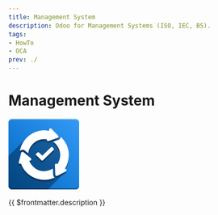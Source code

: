 ```yaml
---
title: Management System
description: Odoo for Management Systems (ISO, IEC, BS).
tags:
- HowTo
- OCA
prev: ./
---
```

# Management System
![](attachments/icons_odoo_mgmtsystem.svg)

{{ $frontmatter.description }}